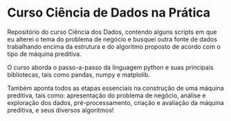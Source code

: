 # Curso Ciência de Dados na Prática
Repositório do curso Ciência dos Dados, contendo alguns scripts em que eu alterei o tema do problema de negócio e busquei outra fonte de dados trabalhando encima da estrutura e do algoritmo proposto de acordo com o tipo de máquina preditiva.
 
O curso aborda o passo-a-passo da linguagem python e suas principais bibliotecas, tais como pandas, numpy e matplolib. 
 
Também aponta todos as etapas essenciais na construção de uma máquina preditiva, tais como: apresentação do problema de negócio, análise e exploração dos dados, pré-processamento, criação e avaliação da máquina preditiva, e seus diversos algoritmos!
 
